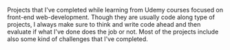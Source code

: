 Projects that I've completed while learning from Udemy courses focused on front-end web-development. Though they are usually code along type of projects, I always make sure to think and write code ahead and then evaluate if what I've done does the job or not. Most of the projects include also some kind of challenges that I've completed.

